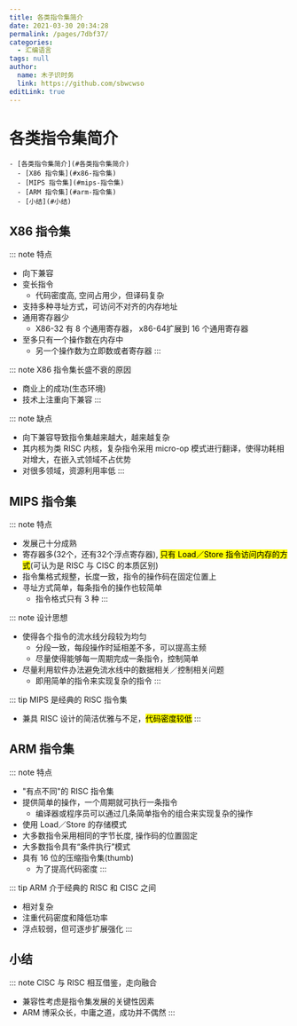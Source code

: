 ```yaml
---
title: 各类指令集简介
date: 2021-03-30 20:34:28
permalink: /pages/7dbf37/
categories: 
  - 汇编语言
tags: null
author: 
  name: 木子识时务
  link: https://github.com/sbwcwso
editLink: true
---
```

# 各类指令集简介

```markmap
- [各类指令集简介](#各类指令集简介)
  - [X86 指令集](#x86-指令集)
  - [MIPS 指令集](#mips-指令集)
  - [ARM 指令集](#arm-指令集)
  - [小结](#小结)
```

## X86 指令集

::: note 特点
* 向下兼容
* 变长指令
  * 代码密度高, 空间占用少，但译码复杂
* 支持多种寻址方式，可访问不对齐的内存地址
* 通用寄存器少
  * X86-32 有 8 个通用寄存器， x86-64扩展到 16 个通用寄存器
* 至多只有一个操作数在内存中
  * 另一个操作数为立即数或者寄存器
:::

::: note X86 指令集长盛不衰的原因
* 商业上的成功(生态环境)
* 技术上注重向下兼容
:::

::: note 缺点
* 向下兼容导致指令集越来越大，越来越复杂
* 其内核为类 RISC 内核，复杂指令采用 micro-op 模式进行翻译，使得功耗相对增大，在嵌入式领域不占优势
* 对很多领域，资源利用率低
:::


## MIPS 指令集


::: note 特点
* 发展己十分成熟
* 寄存器多(32个，还有32个浮点寄存器), <mark>只有 Load／Store 指令访问内存的方式</mark>(可认为是 RISC 与 CISC 的本质区别)
* 指令集格式规整，长度一致，指令的操作码在固定位置上
* 寻址方式简单，每条指令的操作也较简单
  * 指令格式只有 3 种
:::

::: note 设计思想
* 使得各个指令的流水线分段较为均匀
  * 分段一致，每段操作时延相差不多，可以提高主频
  * 尽量使得能够每一周期完成一条指令，控制简单
* 尽量利用软件办法避免流水线中的数据相关／控制相关问题
  * 即用简单的指令来实现复杂的指令
:::

::: tip MIPS 是经典的 RISC 指令集
* 兼具 RISC 设计的简洁优雅与不足，<mark>代码密度较低</mark>
:::

## ARM 指令集

::: note 特点
* "有点不同"的 RISC 指令集
* 提供简单的操作，一个周期就可执行一条指令
  * 编译器或程序员可以通过几条简单指令的组合来实现复杂的操作
* 使用 Load／Store 的存储模式
* 大多数指令采用相同的字节长度, 操作码的位置固定
* 大多数指令具有“条件执行”模式
* 具有 16 位的压缩指令集(thumb)
  * 为了提高代码密度
:::

::: tip ARM 介于经典的 RISC 和 CISC 之间
* 相对复杂
* 注重代码密度和降低功率
* 浮点较弱，但可逐步扩展强化
:::

## 小结

::: note CISC 与 RISC 相互借鉴，走向融合
* 兼容性考虑是指令集发展的关键性因素
* ARM 博采众长，中庸之道，成功并不偶然
:::



